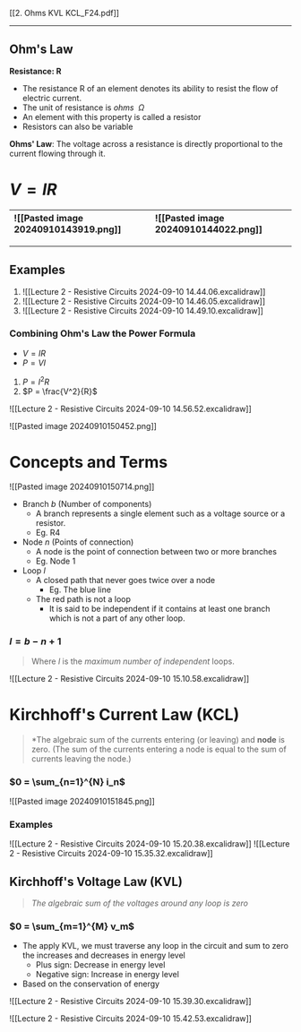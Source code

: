 [[2. Ohms KVL KCL_F24.pdf]]

---

## Ohm's Law

**Resistance: R**
- The resistance R of an element denotes its ability to resist the flow of electric current.
- The unit of resistance is *ohms* $\ \Omega$
- An element with this property is called a resistor
- Resistors can also be variable

**Ohms' Law**: The voltage across a resistance is directly proportional to the current flowing through it.
# $V = IR$

| ![[Pasted image 20240910143919.png]] | ![[Pasted image 20240910144022.png]] |
| :----------------------------------- | :----------------------------------- |

---
## Examples

1. ![[Lecture 2 - Resistive Circuits 2024-09-10 14.44.06.excalidraw]]
2. ![[Lecture 2 - Resistive Circuits 2024-09-10 14.46.05.excalidraw]]
3. ![[Lecture 2 - Resistive Circuits 2024-09-10 14.49.10.excalidraw]]
### Combining Ohm's Law the Power Formula

- $V=IR$
- $P = VI$

1. $P = I^2R$
2. $P = \frac{V^2}{R}$

![[Lecture 2 - Resistive Circuits 2024-09-10 14.56.52.excalidraw]]

![[Pasted image 20240910150452.png]]

# Concepts and Terms

![[Pasted image 20240910150714.png]]

- Branch $b$ (Number of components)
	- A branch represents a single element such as a voltage source or a resistor.
	- Eg. R4
- Node $n$ (Points of connection)
	- A node is the point of connection between two or more branches
	- Eg. Node 1
- Loop $l$
	- A closed path that never goes twice over a node
		- Eg. The blue line
	- The red path is not a loop
		- It is said to be independent if it contains at least one branch which is not a part of any other loop.

### $l = b - n + 1$
> Where $l$ is the *maximum number of independent* loops.

![[Lecture 2 - Resistive Circuits 2024-09-10 15.10.58.excalidraw]]

# Kirchhoff's Current Law (KCL)

> *The algebraic sum of the currents entering (or leaving) and **node** is zero.
> (The sum of the currents entering a node is equal to the sum of currents leaving the node.)

### $0 = \sum_{n=1}^{N} i_n$

![[Pasted image 20240910151845.png]]

### Examples

![[Lecture 2 - Resistive Circuits 2024-09-10 15.20.38.excalidraw]]
![[Lecture 2 - Resistive Circuits 2024-09-10 15.35.32.excalidraw]]

## Kirchhoff's Voltage Law (KVL)

> *The algebraic sum of the voltages around any loop is zero*

### $0 = \sum_{m=1}^{M} v_m$

- The apply KVL, we must traverse any loop in the circuit and sum to zero the increases and decreases in energy level
	- Plus sign: Decrease in energy level
	- Negative sign: Increase in energy level
- Based on the conservation of energy

![[Lecture 2 - Resistive Circuits 2024-09-10 15.39.30.excalidraw]]

![[Lecture 2 - Resistive Circuits 2024-09-10 15.42.53.excalidraw]]